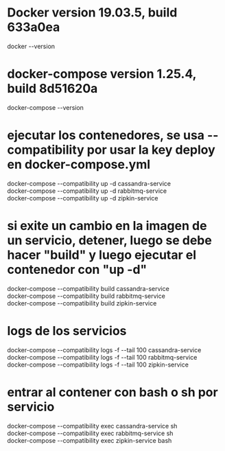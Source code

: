 
# Docker version 19.03.5, build 633a0ea
docker --version

# docker-compose version 1.25.4, build 8d51620a
docker-compose --version

# ejecutar los contenedores, se usa --compatibility por usar la key deploy en docker-compose.yml
docker-compose --compatibility up -d cassandra-service  
docker-compose --compatibility up -d rabbitmq-service  
docker-compose --compatibility up -d zipkin-service  

# si exite un cambio en la imagen de un servicio, detener, luego se debe hacer "build" y luego ejecutar el contenedor con "up -d"
docker-compose --compatibility build cassandra-service  
docker-compose --compatibility build rabbitmq-service  
docker-compose --compatibility build zipkin-service  

# logs de los servicios
docker-compose --compatibility logs -f --tail 100 cassandra-service  
docker-compose --compatibility logs -f --tail 100 rabbitmq-service  
docker-compose --compatibility logs -f --tail 100 zipkin-service  

# entrar al contener con bash o sh por servicio
docker-compose --compatibility exec cassandra-service sh  
docker-compose --compatibility exec rabbitmq-service sh  
docker-compose --compatibility exec zipkin-service bash  

